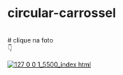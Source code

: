 
# circular-carrossel
<br>
# clique na foto
<br>
👇

 <a  href="https://codepen.io/junioroliveiraj/full/eYeMVqW" target="_blank">![127 0 0 1_5500_index html](https://user-images.githubusercontent.com/85002295/184269665-fe086a75-376f-4290-9589-95bdb72050ce.png)</a>

 
